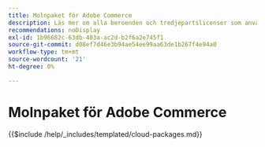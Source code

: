 ```yaml
---
title: Molnpaket för Adobe Commerce
description: Läs mer om alla beroenden och tredjepartslicenser som används i Adobe Commerce.
recommendations: noDisplay
exl-id: 1b96682c-63db-403a-ac2d-b2f6a2e745f1
source-git-commit: d08ef7d46e3b94ae54ee99aa63de1b267f4e94a0
workflow-type: tm+mt
source-wordcount: '21'
ht-degree: 0%

---
```


# Molnpaket för Adobe Commerce

{{$include /help/_includes/templated/cloud-packages.md}}

<!-- Last updated from includes: 2025-04-08 18:35:17 -->
